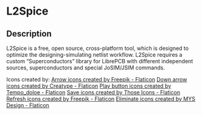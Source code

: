 # L2Spice
## Description

L2Spice is a free, open source, cross-platform tool, which is designed to optimize the designing-simulating netlist workflow. L2Spice requires a custom “Superconductors” library for LibrePCB with different independent sources, superconductors and special JoSIM/JSIM commands. 



Icons created by: <a href="https://www.flaticon.com/free-icons/arrow" title="arrow icons">Arrow icons created by Freepik - Flaticon</a>
<a href="https://www.flaticon.com/free-icons/down-arrow" title="down arrow icons">Down arrow icons created by Creatype - Flaticon</a>
<a href="https://www.flaticon.com/free-icons/play-button" title="play button icons">Play button icons created by Tempo_doloe - Flaticon</a>
<a href="https://www.flaticon.com/free-icons/save" title="save icons">Save icons created by Those Icons - Flaticon</a>
<a href="https://www.flaticon.com/free-icons/refresh" title="refresh icons">Refresh icons created by Freepik - Flaticon</a>
<a href="https://www.flaticon.com/free-icons/eliminate" title="eliminate icons">Eliminate icons created by MYS Design - Flaticon</a>